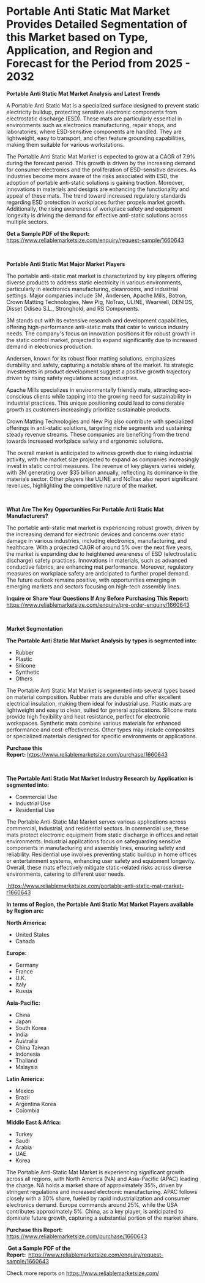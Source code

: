 <p><h1>Portable Anti Static Mat Market Provides Detailed Segmentation of this Market based on Type, Application, and Region and Forecast for the Period from 2025 - 2032</h1></p><p><strong>Portable Anti Static Mat Market Analysis and Latest Trends</strong></p>
<p><p>A Portable Anti Static Mat is a specialized surface designed to prevent static electricity buildup, protecting sensitive electronic components from electrostatic discharge (ESD). These mats are particularly essential in environments such as electronics manufacturing, repair shops, and laboratories, where ESD-sensitive components are handled. They are lightweight, easy to transport, and often feature grounding capabilities, making them suitable for various workstations.</p><p>The Portable Anti Static Mat Market is expected to grow at a CAGR of 7.9% during the forecast period. This growth is driven by the increasing demand for consumer electronics and the proliferation of ESD-sensitive devices. As industries become more aware of the risks associated with ESD, the adoption of portable anti-static solutions is gaining traction. Moreover, innovations in materials and designs are enhancing the functionality and appeal of these mats. The trend toward increased regulatory standards regarding ESD protection in workplaces further propels market growth. Additionally, the rising awareness of workplace safety and equipment longevity is driving the demand for effective anti-static solutions across multiple sectors.</p></p>
<p><strong>Get a Sample PDF of the Report:&nbsp;</strong> <a href="https://www.reliablemarketsize.com/enquiry/request-sample/1660643?utm_campaign=2242&utm_medium=2&utm_source=Github&utm_content=ia&utm_term=08022025&utm_id=portable-anti-static-mat">https://www.reliablemarketsize.com/enquiry/request-sample/1660643</a></p>
<p>&nbsp;</p>
<p><strong>Portable Anti Static Mat Major Market Players</strong></p>
<p><p>The portable anti-static mat market is characterized by key players offering diverse products to address static electricity in various environments, particularly in electronics manufacturing, cleanrooms, and industrial settings. Major companies include 3M, Andersen, Apache Mills, Botron, Crown Matting Technologies, New Pig, NoTrax, ULINE, Wearwell, DENIOS, Disset Odiseo S.L., Stronghold, and RS Components.</p><p>3M stands out with its extensive research and development capabilities, offering high-performance anti-static mats that cater to various industry needs. The company's focus on innovation positions it for robust growth in the static control market, projected to expand significantly due to increased demand in electronics production.</p><p>Andersen, known for its robust floor matting solutions, emphasizes durability and safety, capturing a notable share of the market. Its strategic investments in product development suggest a positive growth trajectory driven by rising safety regulations across industries.</p><p>Apache Mills specializes in environmentally friendly mats, attracting eco-conscious clients while tapping into the growing need for sustainability in industrial practices. This unique positioning could lead to considerable growth as customers increasingly prioritize sustainable products.</p><p>Crown Matting Technologies and New Pig also contribute with specialized offerings in anti-static solutions, targeting niche segments and sustaining steady revenue streams. These companies are benefiting from the trend towards increased workplace safety and ergonomic solutions.</p><p>The overall market is anticipated to witness growth due to rising industrial activity, with the market size projected to expand as companies increasingly invest in static control measures. The revenue of key players varies widely, with 3M generating over $35 billion annually, reflecting its dominance in the materials sector. Other players like ULINE and NoTrax also report significant revenues, highlighting the competitive nature of the market.</p></p>
<p>&nbsp;</p>
<p><strong>What Are The Key Opportunities For Portable Anti Static Mat Manufacturers?</strong></p>
<p><p>The portable anti-static mat market is experiencing robust growth, driven by the increasing demand for electronic devices and concerns over static damage in various industries, including electronics, manufacturing, and healthcare. With a projected CAGR of around 5% over the next five years, the market is expanding due to heightened awareness of ESD (electrostatic discharge) safety practices. Innovations in materials, such as advanced conductive fabrics, are enhancing mat performance. Moreover, regulatory measures on workplace safety are anticipated to further propel demand. The future outlook remains positive, with opportunities emerging in emerging markets and sectors focusing on high-tech assembly lines.</p></p>
<p><strong>Inquire or Share Your Questions If Any Before Purchasing This Report:</strong> <a href="https://www.reliablemarketsize.com/enquiry/pre-order-enquiry/1660643?utm_campaign=2242&utm_medium=2&utm_source=Github&utm_content=ia&utm_term=08022025&utm_id=portable-anti-static-mat">https://www.reliablemarketsize.com/enquiry/pre-order-enquiry/1660643</a></p>
<p>&nbsp;</p>
<p><strong>Market Segmentation</strong></p>
<p><strong>The Portable Anti Static Mat Market Analysis by types is segmented into:</strong></p>
<p><ul><li>Rubber</li><li>Plastic</li><li>Silicone</li><li>Synthetic</li><li>Others</li></ul></p>
<p><p>The Portable Anti Static Mat Market is segmented into several types based on material composition. Rubber mats are durable and offer excellent electrical insulation, making them ideal for industrial use. Plastic mats are lightweight and easy to clean, suited for general applications. Silicone mats provide high flexibility and heat resistance, perfect for electronic workspaces. Synthetic mats combine various materials for enhanced performance and cost-effectiveness. Other types may include composites or specialized materials designed for specific environments or applications.</p></p>
<p><strong>Purchase this Report:&nbsp;</strong><a href="https://www.reliablemarketsize.com/purchase/1660643?utm_campaign=2242&utm_medium=2&utm_source=Github&utm_content=ia&utm_term=08022025&utm_id=portable-anti-static-mat">https://www.reliablemarketsize.com/purchase/1660643</a></p>
<p>&nbsp;</p>
<p><strong>The Portable Anti Static Mat Market Industry Research by Application is segmented into:</strong></p>
<p><ul><li>Commercial Use</li><li>Industrial Use</li><li>Residential Use</li></ul></p>
<p><p>The Portable Anti-Static Mat Market serves various applications across commercial, industrial, and residential sectors. In commercial use, these mats protect electronic equipment from static discharge in offices and retail environments. Industrial applications focus on safeguarding sensitive components in manufacturing and assembly lines, ensuring safety and reliability. Residential use involves preventing static buildup in home offices or entertainment systems, enhancing user safety and equipment longevity. Overall, these mats effectively mitigate static-related risks across diverse environments, catering to different user needs.</p></p>
<p><a href="https://www.reliablemarketsize.com/portable-anti-static-mat-market-r1660643?utm_campaign=2242&utm_medium=2&utm_source=Github&utm_content=ia&utm_term=08022025&utm_id=portable-anti-static-mat">&nbsp;https://www.reliablemarketsize.com/portable-anti-static-mat-market-r1660643</a></p>
<p><strong>In terms of Region, the Portable Anti Static Mat Market Players available by Region are:</strong></p>
<p>
    <p> <strong> North America: </strong>
        <ul>
            <li>United States</li>
            <li>Canada</li>
        </ul>
        </p> 
    <p> <strong> Europe: </strong>
        <ul>
            <li>Germany</li>
            <li>France</li>
            <li>U.K.</li>
            <li>Italy</li>
            <li>Russia</li>
        </ul>
        </p> 
    <p> <strong> Asia-Pacific: </strong>
        <ul>
            <li>China</li>
            <li>Japan</li>
            <li>South Korea</li>
            <li>India</li>
            <li>Australia</li>
            <li>China Taiwan</li>
            <li>Indonesia</li>
            <li>Thailand</li>
            <li>Malaysia</li>
        </ul>
        </p> 
    <p> <strong> Latin America: </strong>
        <ul>
            <li>Mexico</li>
            <li>Brazil</li>
            <li>Argentina Korea</li>
            <li>Colombia</li>
        </ul>
        </p> 
    <p> <strong> Middle East & Africa: </strong>
        <ul>
            <li>Turkey</li>
            <li>Saudi</li>
            <li>Arabia</li>
            <li>UAE</li>
            <li>Korea</li>
        </ul>
    </p>
    </p>
<p><p>The Portable Anti-Static Mat Market is experiencing significant growth across all regions, with North America (NA) and Asia-Pacific (APAC) leading the charge. NA holds a market share of approximately 35%, driven by stringent regulations and increased electronic manufacturing. APAC follows closely with a 30% share, fueled by rapid industrialization and consumer electronics demand. Europe commands around 25%, while the USA contributes approximately 5%. China, as a key player, is anticipated to dominate future growth, capturing a substantial portion of the market share.</p></p>
<p><strong>Purchase this Report: </strong><a href="https://www.reliablemarketsize.com/purchase/1660643?utm_campaign=2242&utm_medium=2&utm_source=Github&utm_content=ia&utm_term=08022025&utm_id=portable-anti-static-mat">https://www.reliablemarketsize.com/purchase/1660643</a></p>
<p>&nbsp;<strong>Get a Sample PDF of the Report:&nbsp;&nbsp;</strong><a href="https://www.reliablemarketsize.com/enquiry/request-sample/1660643?utm_campaign=2242&utm_medium=2&utm_source=Github&utm_content=ia&utm_term=08022025&utm_id=portable-anti-static-mat">https://www.reliablemarketsize.com/enquiry/request-sample/1660643</a></p>
<p><strong></strong></p>
<p>Check more reports on <a href="https://www.reliablemarketsize.com/?utm_campaign=2242&utm_medium=2&utm_source=Github&utm_content=ia&utm_term=08022025&utm_id=portable-anti-static-mat">https://www.reliablemarketsize.com/</a></p>